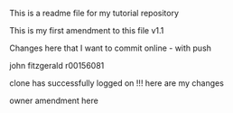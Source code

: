This is a readme file for my tutorial repository

This is my first amendment to this file v1.1


Changes here that I want to commit online - with push

john fitzgerald r00156081

clone has successfully logged on !!! 
here are my changes

owner amendment here
